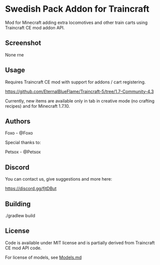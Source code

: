 Swedish Pack Addon for Traincraft
=======================================

Mod for Minecraft adding extra locomotives and other train carts using Traincraft CE mod addon API.

Screenshot
----------

None rne

Usage
-----

Requires Traincraft CE mod with support for addons / cart registering.

https://github.com/EternalBlueFlame/Traincraft-5/tree/1.7-Community-4.3

Currently, new items are available only in tab in creative mode (no crafting recipes) and for Minecraft 1.7.10.

Authors
-------

Foxo - @Foxo


Special thanks to:

Petsox - @Petsox

Discord
-------

You can contact us, give suggestions and more here:

https://discord.gg/fjtDBut

Building
--------

./gradlew build

License
-------

Code is available under MIT license and is partially derived from Traincraft CE mod API code.

For license of models, see [Models.md](https://github.com/Petsox/Ctyrk4-Addon-TCCE/blob/master/Models.md)
